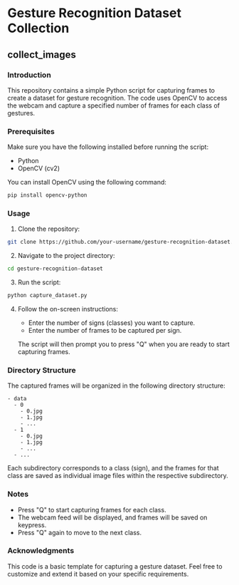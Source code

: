 # Gesture Recognition Dataset Collection

## collect_images

### Introduction

This repository contains a simple Python script for capturing frames to create a dataset for gesture recognition. The code uses OpenCV to access the webcam and capture a specified number of frames for each class of gestures.

### Prerequisites

Make sure you have the following installed before running the script:

- Python
- OpenCV (cv2)

You can install OpenCV using the following command:

```bash
pip install opencv-python
```

### Usage

1. Clone the repository:

```bash
git clone https://github.com/your-username/gesture-recognition-dataset.git
```

2. Navigate to the project directory:

```bash
cd gesture-recognition-dataset
```

3. Run the script:

```bash
python capture_dataset.py
```

4. Follow the on-screen instructions:

   - Enter the number of signs (classes) you want to capture.
   - Enter the number of frames to be captured per sign.

   The script will then prompt you to press "Q" when you are ready to start capturing frames.

### Directory Structure

The captured frames will be organized in the following directory structure:

```
- data
  - 0
    - 0.jpg
    - 1.jpg
    - ...
  - 1
    - 0.jpg
    - 1.jpg
    - ...
  - ...
```

Each subdirectory corresponds to a class (sign), and the frames for that class are saved as individual image files within the respective subdirectory.

### Notes

- Press "Q" to start capturing frames for each class.
- The webcam feed will be displayed, and frames will be saved on keypress.
- Press "Q" again to move to the next class.

### Acknowledgments

This code is a basic template for capturing a gesture dataset. Feel free to customize and extend it based on your specific requirements.